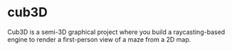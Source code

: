# cub3D
Cub3D is a semi-3D graphical project where you build a raycasting-based engine to render a first-person view of a maze from a 2D map.
